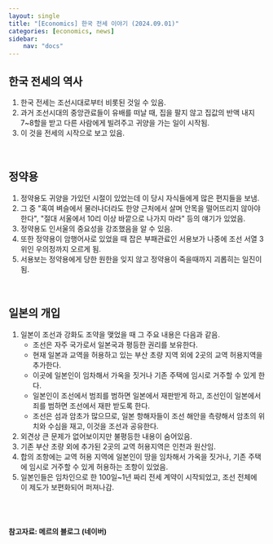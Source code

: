```yaml
---
layout: single
title: "[Economics] 한국 전세 이야기 (2024.09.01)"
categories: [economics, news]
sidebar:
    nav: "docs"
---
```


## 한국 전세의 역사
1. 한국 전세는 조선시대로부터 비롯된 것일 수 있음.
1. 과거 조선시대의 중앙관료들이 유배를 떠날 때, 집을 팔지 않고 집값의 반액 내지 7~8할을 받고 다른 사람에게 빌려주고 귀양을 가는 일이 시작됨.
1. 이 것을 전세의 시작으로 보고 있음.

<br/>

## 정약용
1. 정약용도 귀양을 가있던 시절이 있었는데 이 당시 자식들에게 많은 편지들을 보냄.
1. 그 중 "혹여 벼슬에서 물러나더라도 한양 근처에서 살며 안목을 떨어뜨리지 않아야 한다", "절대 서울에서 10리 이상 바깥으로 나가지 마라" 등의 얘기가 있었음.
1. 정약용도 인서울의 중요성을 강조했음을 알 수 있음.
1. 또한 정약용이 암행어사로 있었을 때 잡은 부패관료인 서용보가 나중에 조선 서열 3위인 우의정까지 오르게 됨.
1. 서용보는 정약용에게 당한 원한을 잊지 않고 정약용이 죽을때까지 괴롭히는 일진이 됨.

<br/>

## 일본의 개입
1. 일본이 조선과 강화도 조약을 맺었을 때 그 주요 내용은 다음과 같음.
    - 조선은 자주 국가로서 일본국과 평등한 권리를 보유한다.
    - 현재 일본과 교역을 허용하고 있는 부산 초량 지역 외에 2곳의 교역 허용지역을 추가한다.
    - 이곳에 일본인이 임차해서 가옥을 짓거나 기존 주택에 임시로 거주할 수 있게 한다.
    - 일본인이 조선에서 범죄를 범하면 일본에서 재판받게 하고, 조선인이 일본에서 죄를 범하면 조선에서 재판 받도록 한다.
    - 조선은 섬과 암초가 많으므로, 일본 항해자들이 조선 해안을 측량해서 암초의 위치와 수심을 재고, 이것을 조선과 공유한다.
1. 외견상 큰 문제가 없어보이지만 불평등한 내용이 숨어있음.
1. 기존 부산 초량 외에 추가된 2곳의 교역 허용지역은 인천과 원산임.
1. 합의 조항에는 교역 허용 지역에 일본인이 땅을 임차해서 가옥을 짓거나, 기존 주택에 임시로 거주할 수 있게 허용하는 조항이 있었음.
1. 일본인들은 임차인으로 한 100일~1년 짜리 전세 계약이 시작되었고, 조선 전체에 이 제도가 보편화되어 퍼져나감.



<br/>
<br/>

#### 참고자료: 메르의 블로그 (네이버) 